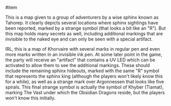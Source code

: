  #item 

This is a map given to a group of adventurers by a wise sphinx known as Tahorep. It clearly depicts several locations where sphinx sightings have been reported, marked by a strange symbol (that looks a bit like an "R"). But this map holds many secrets as well, including additional markings that are invisible to the naked eye and can only be seen with a special artifact.

IRL, this is a map of Khorvaire with several marks in regular pen and even more marks written in an invisible ink pen. At some later point in the game, the party will receive an "artifact" that contains a UV LED which can be activated to allow them to see the additional markings. These should include the remaining sphinx hideouts, marked with the same "R" symbol that represents the sphinx king (although the players won't likely know this for a while), as well as a strange mark over Argonnessen that looks like five spirals. This final strange symbol is actually the symbol of Khyber (Tiamat), marking The Vast under which the Obsidian Dragons reside, but the players won't know this initially.
